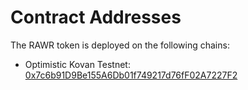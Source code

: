 # Contract Addresses

The RAWR token is deployed on the following chains:

* Optimistic Kovan Testnet: [0x7c6b91D9Be155A6Db01f749217d76fF02A7227F2](https://kovan-optimistic.etherscan.io/address/0x7c6b91d9be155a6db01f749217d76ff02a7227f2)
